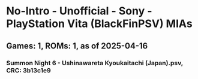 # No-Intro - Unofficial - Sony - PlayStation Vita (BlackFinPSV) MIAs
## Games: 1, ROMs: 1, as of 2025-04-16

### Summon Night 6 - Ushinawareta Kyoukaitachi (Japan).psv, CRC: 3b13c1e9
